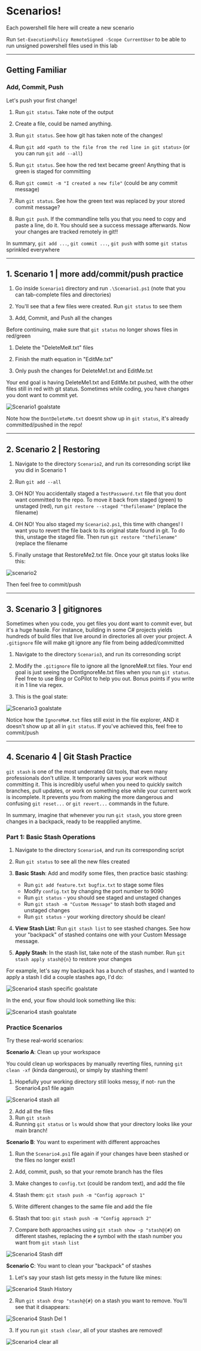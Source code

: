 # Scenarios!

Each powershell file here will create a new scenario

Run `Set-ExecutionPolicy RemoteSigned -Scope CurrentUser` to be able to run unsigned powershell files used in this lab

-----

## Getting Familiar

### Add, Commit, Push 

Let's push your first change!

1. Run `git status`. Take note of the output

2. Create a file, could be named anything. 

3. Run `git status`. See how git has taken note of the changes!

4. Run `git add <path to the file from the red line in git status>` (or you can run `git add --all`)

5. Run `git status`. See how the red text became green! Anything that is green is staged for committing

6. Run `git commit -m "I created a new file"` (could be any commit message)

7. Run `git status`. See how the green text was replaced by your stored commit message?

8. Run `git push`. If the commandline tells you that you need to copy and paste a line, do it. You should see a success message afterwards. Now your changes are tracked remotely in git!!

In summary, `git add ...`, `git commit ...`, `git push` with some `git status` sprinkled everywhere

-----

## 1\. Scenario 1 | more add/commit/push practice

1. Go inside `Scenario1` directory and run `.\Scenario1.ps1` (note that you can tab-complete files and directories)

2. You'll see that a few files were created. Run `git status` to see them

3. Add, Commit, and Push all the changes

Before continuing, make sure that `git status` no longer shows files in red/green

1. Delete the "DeleteMe#.txt" files

2. Finish the math equation in "EditMe.txt"

3. Only push the changes for DeleteMe1.txt and EditMe.txt

Your end goal is having DeleteMe1.txt and EditMe.txt pushed, with the other files still in red with git status. Sometimes while coding, you have changes you dont want to commit yet.

![Scenario1 goalstate](../images/scenario1.png)

Note how the `DontDeleteMe.txt` doesnt show up in `git status`, it's already committed/pushed in the repo!

-----

## 2\. Scenario 2 | Restoring

1. Navigate to the directory `Scenario2`, and run its corresonding script like you did in Scenario 1

2. Run `git add --all`

3. OH NO! You accidentally staged a `TestPassword.txt` file that you dont want committed to the repo. To move it back from staged (green) to unstaged (red), run `git restore --staged "thefilename"` (replace the filename)

4. OH NO! You also staged my `Scenario2.ps1`, this time with changes! I want you to revert the file back to its original state found in git. To do this, unstage the staged file. Then run `git restore "thefilename"` (replace the filename

5. Finally unstage that RestoreMe2.txt file. Once your git status looks like this:

![scenario2](../images/scenario2.jpg)

Then feel free to commit/push

-----

## 3\. Scenario 3 | gitignores

Sometimes when you code, you get files you dont want to commit ever, but it's a huge hassle. For instance, building in some C# projects yields hundreds of build files that live around in directories all over your project. A `.gitignore` file will make git ignore any file from being added/committed

1. Navigate to the directory `Scenario3`, and run its corresonding script 

2. Modify the `.gitignore` file to ignore all the IgnoreMe#.txt files. Your end goal is just seeing the DontIgnoreMe.txt files when you run `git status`. Feel free to use Bing or CoPilot to help you out. Bonus points if you write it in 1 line via regex.

3. This is the goal state:

![Scenario3 goalstate](../images/scenario3.png)

Notice how the `IgnoreMe#.txt` files still exist in the file explorer, AND it doesn't show up at all in `git status`. If you've achieved this, feel free to commit/push

-----

## 4\. Scenario 4 | Git Stash Practice

`git stash` is one of the most underrated Git tools, that even many professionals don't utilize. It temporarily saves your work without committing it. This is incredibly useful when you need to quickly switch branches, pull updates, or work on something else while your current work is incomplete. It prevents you from making the more dangerous and confusing `git reset...` or `git revert...` commands in the future.

In summary, imagine that whenever you run `git stash`, you store green changes in a backpack, ready to be reapplied anytime.

### Part 1: Basic Stash Operations

1. Navigate to the directory `Scenario4`, and run its corresponding script

2. Run `git status` to see all the new files created

3. **Basic Stash**: Add and modify some files, then practice basic stashing:
   - Run `git add feature.txt bugfix.txt` to stage some files
   - Modify `config.txt` by changing the port number to 9090
   - Run `git status` - you should see staged and unstaged changes
   - Run `git stash -m "Custom Message"` to stash both staged and unstaged changes
   - Run `git status` - your working directory should be clean!

4. **View Stash List**: Run `git stash list` to see stashed changes. See how your "backpack" of stashed contains one with your Custom Message message.

5. **Apply Stash**: In the stash list, take note of the stash number. Run `git stash apply stash@{n}` to restore your changes 

For example, let's say my backpack has a bunch of stashes, and I wanted to apply a stash I did a couple stashes ago, I'd do:

![Scenario4 stash specific goalstate](../images/scenario4stashSpecific.png)

In the end, your flow should look something like this:

![Scenario4 stash goalstate](../images/scenario4stash.png)

### Practice Scenarios

Try these real-world scenarios:

**Scenario A**: Clean up your workspace

You could clean up workspaces by manually reverting files, running `git clean -xf` (kinda dangerous), or simply by stashing them!

1. Hopefully your working directory still looks messy, if not- run the Scenario4.ps1 file again

![Scenario4 stash all](../images/scenario4StashAll.png)

2. Add all the files
3. Run `git stash`
4. Running `git status` or `ls` would show that your directory looks like your main branch!


**Scenario B**: You want to experiment with different approaches

1. Run the `Scenario4.ps1` file again if your changes have been stashed or the files no longer exist1
2. Add, commit, push, so that your remote branch has the files

3. Make changes to `config.txt` (could be random text), and add the file
4. Stash them: `git stash push -m "Config approach 1"`
5. Write different changes to the same file and add the file
6. Stash that too: `git stash push -m "Config approach 2"`
7. Compare both approaches using `git stash show -p "stash@{#}` on different stashes, replacing the `#` symbol with the stash number you want from `git stash list`

![Scenario4 Stash diff](../images/scenario4stashdiff.png)

**Scenario C**: You want to clean your "backpack" of stashes

1. Let's say your stash list gets messy in the future like mines:

![Scenario4 Stash History](../images/scenario4stashlist.png)

2. Run `git stash drop "stash@{#}` on a stash you want to remove. You'll see that it disappears:

![Scenario4 Stash Del 1](../images/scenario4stashdel1.png)

3. If you run `git stash clear`, all of your stashes are removed!

![Scenario4 clear all](../images/scenario4clearall.png)

